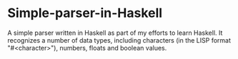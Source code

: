 # Simple-parser-in-Haskell
A simple parser written in Haskell as part of my efforts to learn Haskell. It recognizes a number of data types, including characters (in the LISP format "#\<character>"), numbers, floats and boolean values.
